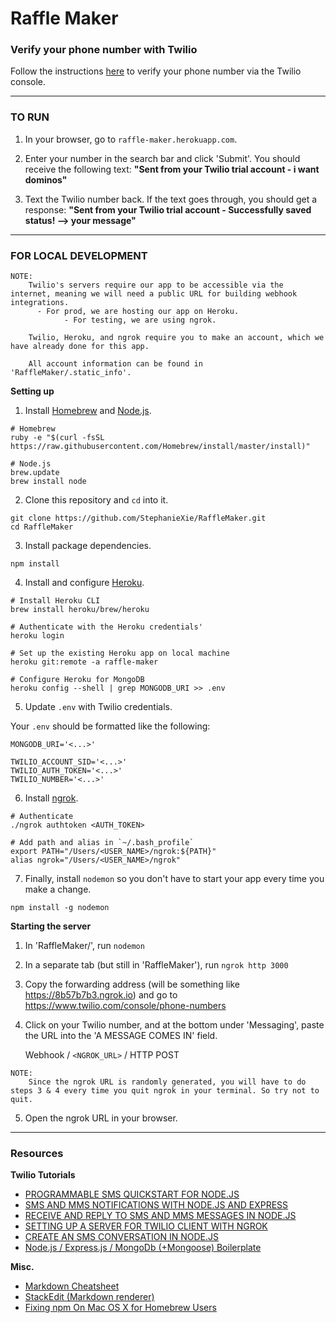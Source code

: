 # Raffle Maker

### Verify your phone number with Twilio ###

Follow the instructions [here](https://support.twilio.com/hc/en-us/articles/223180048-Adding-a-Verified-Outbound-Caller-ID-with-Twilio) to verify your phone number via the Twilio console.

---

### TO RUN

1. In your browser, go to `raffle-maker.herokuapp.com`.

2. Enter your number in the search bar and click 'Submit'. You should receive the following text:  **"Sent from your Twilio trial account - i want dominos"**

3. Text the Twilio number back. If the text goes through, you should get a response:  **"Sent from your Twilio trial account - Successfully saved status! --> your message"**

---

### FOR LOCAL DEVELOPMENT

```
NOTE:
    Twilio's servers require our app to be accessible via the internet, meaning we will need a public URL for building webhook integrations.
      - For prod, we are hosting our app on Heroku.
            - For testing, we are using ngrok.

    Twilio, Heroku, and ngrok require you to make an account, which we have already done for this app.

    All account information can be found in 'RaffleMaker/.static_info'.
```

**Setting up**

1. Install [Homebrew](https://treehouse.github.io/installation-guides/mac/homebrew) and [Node.js](https://treehouse.github.io/installation-guides/mac/node-mac.html).

  ```
  # Homebrew
  ruby -e "$(curl -fsSL https://raw.githubusercontent.com/Homebrew/install/master/install)"

  # Node.js
  brew.update
  brew install node
  ```

2. Clone this repository and `cd` into it.

  ```
  git clone https://github.com/StephanieXie/RaffleMaker.git
  cd RaffleMaker
  ```

3. Install package dependencies.

  `npm install`

4. Install and configure [Heroku](https://toolbelt.heroku.com).

  ```
  # Install Heroku CLI
  brew install heroku/brew/heroku

  # Authenticate with the Heroku credentials'
  heroku login

  # Set up the existing Heroku app on local machine
  heroku git:remote -a raffle-maker

  # Configure Heroku for MongoDB
  heroku config --shell | grep MONGODB_URI >> .env
  ```

5. Update `.env` with Twilio credentials.

  Your `.env` should be formatted like the following:

  ```
  MONGODB_URI='<...>'

  TWILIO_ACCOUNT_SID='<...>'
  TWILIO_AUTH_TOKEN='<...>'
  TWILIO_NUMBER='<...>'
  ```

6. Install [ngrok](https://ngrok.com/).

  ```
  # Authenticate
  ./ngrok authtoken <AUTH_TOKEN>

  # Add path and alias in `~/.bash_profile`
  export PATH="/Users/<USER_NAME>/ngrok:${PATH}"
  alias ngrok="/Users/<USER_NAME>/ngrok"
  ```

7. Finally, install `nodemon` so you don't have to start your app every time you make a change.

  `npm install -g nodemon`

**Starting the server**

1. In 'RaffleMaker/', run `nodemon`

2. In a separate tab (but still in 'RaffleMaker'), run `ngrok http 3000`

3. Copy the forwarding address (will be something like https://8b57b7b3.ngrok.io) and go to <https://www.twilio.com/console/phone-numbers>

4. Click on your Twilio number, and at the bottom under 'Messaging', paste the URL into the 'A MESSAGE COMES IN' field.

    Webhook / `<NGROK_URL>` / HTTP POST

  ```
  NOTE:
      Since the ngrok URL is randomly generated, you will have to do steps 3 & 4 every time you quit ngrok in your terminal. So try not to quit.
  ```

5. Open the ngrok URL in your browser.

---

### Resources

**Twilio Tutorials**

* [PROGRAMMABLE SMS QUICKSTART FOR NODE.JS](https://www.twilio.com/docs/sms/quickstart/node)
* [SMS AND MMS NOTIFICATIONS WITH NODE.JS AND EXPRESS](https://www.twilio.com/docs/sms/tutorials/server-notifications-node-express)
* [RECEIVE AND REPLY TO SMS AND MMS MESSAGES IN NODE.JS](https://www.twilio.com/docs/sms/tutorials/how-to-receive-and-reply-node-js)
* [SETTING UP A SERVER FOR TWILIO CLIENT WITH NGROK](https://www.twilio.com/docs/voice/client/tutorials/how-to-set-up-a-server-for-twilio-client#running-locally-using-ngrok)
* [CREATE AN SMS CONVERSATION IN NODE.JS](https://www.twilio.com/docs/sms/tutorials/how-to-create-sms-conversations-node-js)
* [Node.js / Express.js / MongoDb (+Mongoose) Boilerplate](https://github.com/sslover/node-express-twilio-sms)

**Misc.**

* [Markdown Cheatsheet](https://github.com/adam-p/markdown-here/wiki/Markdown-Cheatsheet)
* [StackEdit (Markdown renderer)](https://stackedit.io)
* [Fixing npm On Mac OS X for Homebrew Users](https://gist.github.com/DanHerbert/9520689#gistcomment-1473994)
